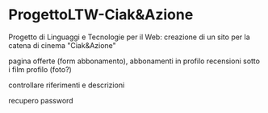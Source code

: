 # ProgettoLTW-Ciak&Azione

Progetto di Linguaggi e Tecnologie per il Web: creazione di un sito per la catena di cinema "Ciak&Azione"

pagina offerte (form abbonamento), abbonamenti in profilo
recensioni sotto i film
profilo (foto?)

controllare riferimenti e descrizioni

recupero password

